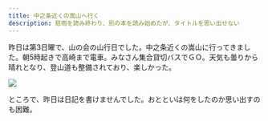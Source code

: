 ```yaml
---
title: 中之条近くの嵩山へ行く
description: 慈雨を読み終わり、別の本を読み始めたが、タイトルを思い出せない
---
```


昨日は第3日曜で、山の会の山行日でした。中之条近くの嵩山に行ってきました。朝5時起きで高崎まで電車。みなさん集合貸切バスでＧＯ。天気も曇りから晴れとなり、登山道も整備されており、楽しかった。

![](/img/2022-05-15.jpg)

ところで、昨日は日記を書けませんでした。おとといは何をしたのか思い出すのも困難。
